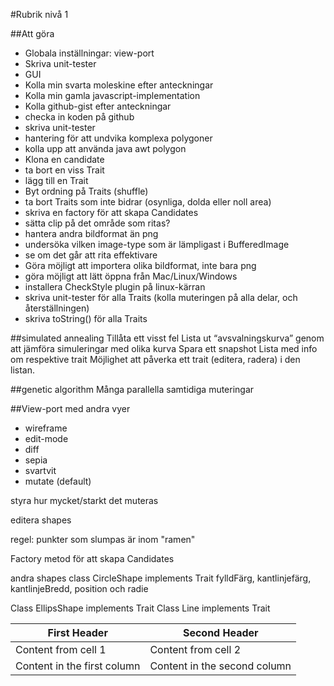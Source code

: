 


#Rubrik nivå 1

##Att göra
* Globala inställningar: view-port
* Skriva unit-tester
* GUI
* Kolla min svarta moleskine efter anteckningar
* Kolla min gamla javascript-implementation
* Kolla github-gist efter anteckningar
* checka in koden på github
* skriva unit-tester
* hantering för att undvika komplexa polygoner
* kolla upp att använda java awt polygon
* Klona en candidate
* ta bort en viss Trait
* lägg till en Trait
* Byt ordning på Traits (shuffle)
* ta bort Traits som inte bidrar (osynliga, dolda eller noll area) 
* skriva en factory för att skapa Candidates
* sätta clip på det område som ritas?
* hantera andra bildformat än png
* undersöka vilken image-type som är lämpligast i BufferedImage
* se om det går att rita effektivare
* Göra möjligt att importera olika bildformat, inte bara png
* göra möjligt att lätt öppna från Mac/Linux/Windows
* installera CheckStyle plugin på linux-kärran
* skriva unit-tester för alla Traits (kolla muteringen på alla delar, och återställningen)
* skriva toString() för alla Traits

##simulated annealing
Tillåta ett visst fel
Lista ut “avsvalningskurva” genom att jämföra simuleringar med olika kurva
Spara ett snapshot
Lista med info om respektive trait
Möjlighet att påverka ett trait (editera, radera) i den listan.

##genetic algorithm
Många parallella samtidiga muteringar

##View-port med andra vyer
* wireframe
* edit-mode
* diff
* sepia
* svartvit
* mutate (default)

styra hur mycket/starkt det muteras

editera shapes

regel: punkter som slumpas är inom "ramen"

Factory metod för att skapa Candidates

andra shapes
class CircleShape implements Trait
fylldFärg, kantlinjefärg, kantlinjeBredd, position och radie

Class EllipsShape implements Trait
Class Line implements Trait

First Header | Second Header
------------ | -------------
Content from cell 1 | Content from cell 2
Content in the first column | Content in the second column